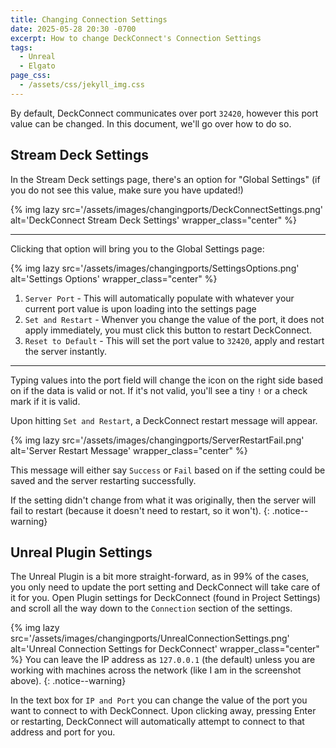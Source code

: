 ```yaml
---
title: Changing Connection Settings
date: 2025-05-28 20:30 -0700
excerpt: How to change DeckConnect's Connection Settings
tags:
  - Unreal
  - Elgato
page_css:
  - /assets/css/jekyll_img.css
---
```


By default, DeckConnect communicates over port `32420`, however this port value can be changed. In this document, we'll go over how to do so.

## Stream Deck Settings

In the Stream Deck settings page, there's an option for "Global Settings" (if you do not see this value, make sure you have updated!)

{% img lazy src='/assets/images/changingports/DeckConnectSettings.png' alt='DeckConnect Stream Deck Settings' wrapper_class="center" %}

---

Clicking that option will bring you to the Global Settings page:

{% img lazy src='/assets/images/changingports/SettingsOptions.png' alt='Settings Options' wrapper_class="center" %}

1. `Server Port` - This will automatically populate with whatever your current port value is upon loading into the settings page
2. `Set and Restart` - Whenver you change the value of the port, it does not apply immediately, you must click this button to restart DeckConnect.
3. `Reset to Default` - This will set the port value to `32420`, apply and restart the server instantly.

---

Typing values into the port field will change the icon on the right side based on if the data is valid or not. If it's not valid, you'll see a tiny `!` or a check mark if it is valid.

Upon hitting `Set and Restart`, a DeckConnect restart message will appear.

{% img lazy src='/assets/images/changingports/ServerRestartFail.png' alt='Server Restart Message' wrapper_class="center" %}

This message will either say `Success` or `Fail` based on if the setting could be saved and the server restarting successfully.

If the setting didn't change from what it was originally, then the server will fail to restart (because it doesn't need to restart, so it won't).
{: .notice--warning}

## Unreal Plugin Settings

The Unreal Plugin is a bit more straight-forward, as in 99% of the cases, you only need to update the port setting and DeckConnect will take care of it for you. Open Plugin settings for DeckConnect (found in Project Settings) and scroll all the way down to the `Connection` section of the settings.

{% img lazy src='/assets/images/changingports/UnrealConnectionSettings.png' alt='Unreal Connection Settings for DeckConnect' wrapper_class="center" %}
You can leave the IP address as `127.0.0.1` (the default) unless you are working with machines across the network (like I am in the screenshot above).
{: .notice--warning}

In the text box for `IP and Port` you can change the value of the port you want to connect to with DeckConnect. Upon clicking away, pressing Enter or restarting, DeckConnect will automatically attempt to connect to that address and port for you.
